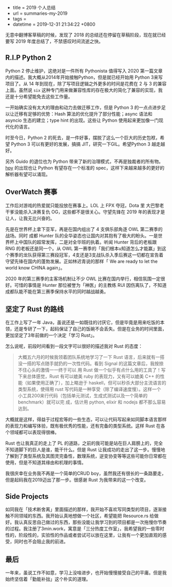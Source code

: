  - title = 2019 个人总结
 - url = summaries-my-2019
 - tags = 
 - datetime = 2019-12-31 21:34:22 +0800



无意中翻博客草稿的时候，发现了 2018 的总结还在停留在草稿阶段，现在就已经要写 2019 年度总结了，不禁感叹时间流逝之快。

<!--more-->

## R.I.P Python 2

Python 2 停止维护，这绝对是一件所有 Pythonista 值得写入 2020 第一篇文章内的描述。我大概从2014年开始接触Python，但是就已经开始用 Python 3来写项目了。从 14 年到现在，除了写项目逻辑之外更多的时间是花费在 2 与 3 的兼容上面。虽然说 `six` 这种专门用来做兼容性库的存在极大的简化了兼容的实现，我还是十分希望能免去这些工作量。

一开始确实没有太大的理由和动力去做迁移工作，但是 Python 3 的一点点进步足以让迁移有足够的优势：Hash 算法的优化提升了部分性能；async 语法和 asyncio 生态的建立；type hint 的出现。这些让 Python 使用起来更加像一门现代化的语言。

时至今日，Python 2 的死去，是一件好事，摆脱了这么一个巨大的历史包袱，希望 Python 3 可以有更好的发展，搞搞 JIT，研究一下GIL。希望Python 3 越走越好。

另外 Guido 的退位也为 Python 带来了新的治理模式，不再是独裁者的所有物。[hpy](https://github.com/pyhandle/hpy) 的出现也让 Python 有望存在一个标准的 spec，这样下来越来越多的更好的解析器有望可以涌现。

## OverWatch 赛事

工作后对游戏的热爱就只能投放在赛事上。LOL 上 FPX 夺冠，Dota 里 大巴黎老干爹没能杀入决赛复仇 OG，这些都不是很关心。守望先锋在 2019 年的表现才是让人，让我无比兴奋的。

先是在世界杯上拿下亚军，再是在国内组出了 4 支俱乐部角逐 OWL 第二赛季的战场。同时 成都 Hunter 队的全华姿态也让国内对其抱有了极大的盼头。一是世界杯上中国队的超常发挥，二是对全华班的执着。听闻 Hunter 背后的老板跟 RNG 的老板还是同一个。从 OWL 第一赛季的「我们根本u知道怎么才能赢」到这个赛季的龙队获得第三赛段冠军，4支还是3支战队杀入季后赛这一切都在宣告着守望先锋在国内的蓬勃发展。正如林迟青说的那样「 We are ready to let the world know CHINA again」。

2020 年的第三赛季的主客场机制让不少 OWL 比赛在国内举行，相信氛围一定很好。可惜的事情是 Hunter 那位被誉为「神医」的主教练 RUI 因伤离队了，不知道成都队能不能在第三赛季保持水平的同时越战越勇。 

## 坚定了 Rust 的路线

在工作上写了一年 Java，虽说还是一如既往的讨厌它，但是毕竟是用来吃饭的本领，还是专研了一下，起码保证了自己的饭碗不会丢失。但是在业务的时间里面，更加坚定了3年前做的一个决定「学习 Rust」。

怎么说呢，前段时间看到一段文字可以很好的描述我对 Rust 的态度：

> 大概五六月的时候我领着团队系统地学习了一下 Rust 语言，后来就有一搭没一搭的写点随手就扔的一次性代码。看到 Signal 的这篇文章后，我按捺不住心头的激情一一终于可以 用 Rust 做一个似乎有点什么用的工具了！写下来总体感觉，Rust 有可以媲美 ruby 的表现力，又有可以媲美 C++ 的性能（如果使用正确了），加上略逊于 haskell，但可以秒杀大部分主流语言的类型系统，使得用 rust 写代码是一种享受（除了编译速度慢）。这样一个 小工具200来行代码（包括单元测试，生成式测试以及一个简单的benchmark）就可以完 成，估计用 python, elixir 和 nodejs 都不那么容易达到。 

大概就是这样，得益于过程宏等的一些生态，可以让代码写起来如同脚本语言那样的表现力和编写体验，既有极优秀的性能，还有完备的类型系统。这样 Rust 在各个领域都可以表现得很棒。

Rust 也让我真正的走上了 PL 的道路，之前的我可能是站在巨人肩膀上的，完全不知道脚下的巨人是谁，能干什么。但是 Rust 让我成功的走出了这一步。慢慢地了解到了类型系统及其图灵完备性，数理系统，逆变协变等等这些可能你日常都在使用，但是不知道其缘由和机理的事情。

我很庆幸在业务我不再是一个简单的CRUD boy，虽然我还有很长的一条路要走，但是起码我在2019迈出了那一步。很感谢 Rust 为我带来的这一个改变。

## Side Projects

如同我在「技术断舍离」里面描述的那样，我开始不喜欢写同类型的项目，逐渐接触不同领域的东西。我开始认真地想做一个社区，希望能把 Resource.rs 给做好。我认真反思自己做过的东西，那些没能让我学习到的项目都是一次拖慢你节奏的过程。我注册了3min.work，寓意是「三分热度工作室」，我希望我的一些零时性的，阶段性的，实验性的作品或者尝试可以放在这里，让我有一个更加直观的感受，同时也不会阻止我的前进。

## 最后

一年来，虽说工作不如意，学习上没啥进步，也开始慢慢接受自己的平庸。但是我始终坚信着「勤能补拙」这个朴实的道理。